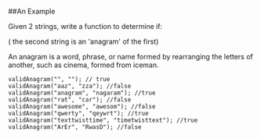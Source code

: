##An Example

Given 2 strings, write a function to determine if:

( the second string is an 'anagram' of the first)

An anagram is a word, phrase, or name formed by rearranging the letters of another, such as cinema, formed from iceman.

```
validAnagram("", ""); // true
validAnagram("aaz", "zza"); //false
validAnagram("anagram", "nagaram"); //true
validAnagram("rat", "car"); //false
validAnagram("awesome", "awesom"); //false
validAnagram("qwerty", "qeywrt"); //true
validAnagram("texttwisttime", "timetwisttext"); //true
validAnagram("ArEr", "RwasD"); //false
```